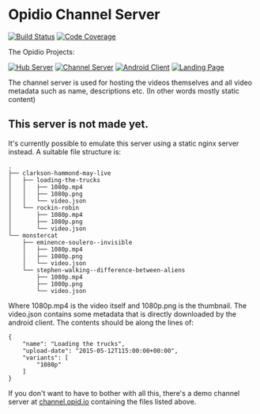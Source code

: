 # Opidio Channel Server
[![Build Status](https://img.shields.io/circleci/project/opidio/channel-server.svg?style=flat-square)](https://circleci.com/gh/opidio/channel-server)
[![Code Coverage](https://img.shields.io/coveralls/opidio/channel-server.svg?style=flat-square)](https://coveralls.io/r/opidio/channel-server)

The Opidio Projects:

[![Hub Server](https://img.shields.io/badge/opidio-hub--server-lightgray.svg?style=flat-square)](https://github.com/opidio/hub-server)
[![Channel Server](https://img.shields.io/badge/opidio-channel--server-blue.svg?style=flat-square)](https://github.com/opidio/channel-server)
[![Android Client](https://img.shields.io/badge/opidio-android--client-lightgray.svg?style=flat-square)](https://github.com/opidio/android-client)
[![Landing Page](https://img.shields.io/badge/opidio-landing--page-lightgray.svg?style=flat-square)](https://github.com/opidio/landing-page)

The channel server is used for hosting the videos themselves and all video
metadata such as name, descriptions etc. (In other words mostly static content)

## This server is not made yet.
It's currently possible to emulate this server using a static nginx server instead. A suitable file structure is:
```
.
├── clarkson-hammond-may-live
│   ├── loading-the-trucks
│   │   ├── 1080p.mp4
│   │   ├── 1080p.png
│   │   └── video.json
│   └── rockin-robin
│       ├── 1080p.mp4
│       ├── 1080p.png
│       └── video.json
└── monstercat
    ├── eminence-soulero--invisible
    │   ├── 1080p.mp4
    │   ├── 1080p.png
    │   └── video.json
    └── stephen-walking--difference-between-aliens
        ├── 1080p.mp4
        ├── 1080p.png
        └── video.json
```
Where 1080p.mp4 is the video itself and 1080p.png is the thumbnail. The video.json contains some metadata that is directly downloaded by the android client. The contents should be along the lines of:
```
{
    "name": "Loading the trucks",
    "upload-date": "2015-05-12T115:00:00+00:00",
    "variants": [
        "1080p"
    ]
}
```

If you don't want to have to bother with all this, there's a demo channel server at [channel.opid.io](http://channel.opid.io) containing the files listed above.
